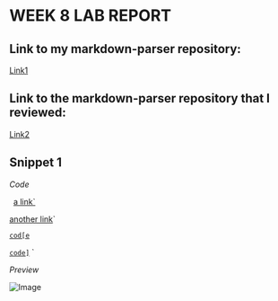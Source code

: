 # WEEK 8 LAB REPORT 

## Link to my markdown-parser repository:
[Link1](https://github.com/Maanasa64/markdown-parser)

## Link to the markdown-parser repository that I reviewed:
[Link2](https://github.com/markruangrattham/markdown-parser)

## Snippet 1

*Code*

` `[a link`](url.com)

[another link](`google.com)`

[`cod[e`](google.com)

[`code]`](ucsd.edu) `

*Preview*

![Image](snippet1)
